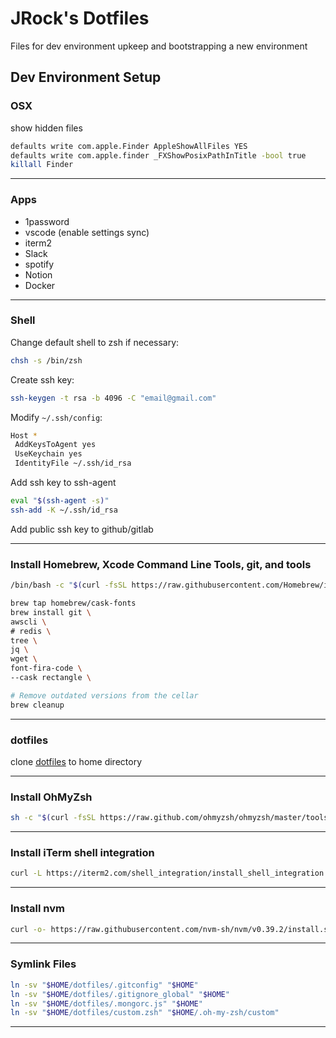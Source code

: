 # JRock's Dotfiles

Files for dev environment upkeep and bootstrapping a new environment

## Dev Environment Setup

### OSX
show hidden files
```bash
defaults write com.apple.Finder AppleShowAllFiles YES
defaults write com.apple.finder _FXShowPosixPathInTitle -bool true
killall Finder
```

---

### Apps
- 1password
- vscode (enable settings sync)
- iterm2
- Slack
- spotify
- Notion
- Docker

---

### Shell
Change default shell to zsh if necessary:
```bash
chsh -s /bin/zsh
```

Create ssh key:
```bash
ssh-keygen -t rsa -b 4096 -C "email@gmail.com"
```

Modify `~/.ssh/config`:
```bash
Host *
 AddKeysToAgent yes
 UseKeychain yes
 IdentityFile ~/.ssh/id_rsa
```

Add ssh key to ssh-agent
```bash
eval "$(ssh-agent -s)"
ssh-add -K ~/.ssh/id_rsa
```

Add public ssh key to github/gitlab

---

### Install Homebrew, Xcode Command Line Tools, git, and tools
```bash
/bin/bash -c "$(curl -fsSL https://raw.githubusercontent.com/Homebrew/install/HEAD/install.sh)"

brew tap homebrew/cask-fonts
brew install git \
awscli \
# redis \
tree \
jq \
wget \
font-fira-code \
--cask rectangle \

# Remove outdated versions from the cellar
brew cleanup
```

---

### dotfiles
clone [dotfiles](https://github.com/velveetachef/dotfiles) to home directory

---

### Install OhMyZsh
```bash
sh -c "$(curl -fsSL https://raw.github.com/ohmyzsh/ohmyzsh/master/tools/install.sh)"
```

---

### Install iTerm shell integration
```bash
curl -L https://iterm2.com/shell_integration/install_shell_integration.sh | bash
```

---

### Install nvm
```bash
curl -o- https://raw.githubusercontent.com/nvm-sh/nvm/v0.39.2/install.sh | bash
```

---

### Symlink Files
```bash
ln -sv "$HOME/dotfiles/.gitconfig" "$HOME"
ln -sv "$HOME/dotfiles/.gitignore_global" "$HOME"
ln -sv "$HOME/dotfiles/.mongorc.js" "$HOME"
ln -sv "$HOME/dotfiles/custom.zsh" "$HOME/.oh-my-zsh/custom"
```

---
